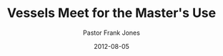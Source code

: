 ---
lunr: "true"
title: "Vessels Meet for the Master's Use"
author: "Pastor Frank Jones"
postDate: "08-05-2012"
date: 2012-08-05
category: "sermons"
slug: "2012/08/08052012_FFC"
icon: microphone
audioLink: "08052012_FFC"
tags: [vessels]
mp3: "08052012_FFC/08052012.mp3"
ogg: "08052012_FFC/08052012.ogg"
linkurl: "https://archive.org/download/08052012_FFC/08052012_FFC_files.xml"
ipath: "https://archive.org/download/08052012_FFC/08052012.mp3"
layout: sermon.html
---